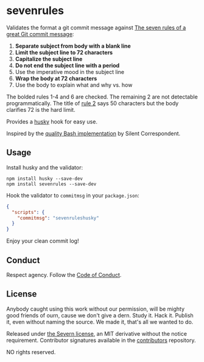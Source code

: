 # sevenrules

Validates the format a git commit message against [The seven rules of a great Git commit message](https://chris.beams.io/posts/git-commit/#seven-rules):

1. **Separate subject from body with a blank line**
1. **Limit the subject line to 72 characters**
1. **Capitalize the subject line**
1. **Do not end the subject line with a period**
1. Use the imperative mood in the subject line
1. **Wrap the body at 72 characters**
1. Use the body to explain what and why vs. how

The bolded rules 1-4 and 6 are checked. The remaining 2 are not detectable programmatically. The title of [rule 2](https://chris.beams.io/posts/git-commit/#limit-50) says 50 characters but the body clarifies 72 is the hard limit.

Provides a [husky](https://github.com/typicode/husky) hook for easy use.

Inspired by the [quality Bash implementation](https://gitlab.com/silent.correspondent/commit-msg/blob/master/commit-msg.sh) by Silent Correspondent.

## Usage

Install husky and the validator:

```Shell
npm install husky --save-dev
npm install sevenrules --save-dev
```

Hook the validator to `commitmsg` in your `package.json`:

```JSON
{
  "scripts": {
    "commitmsg": "sevenruleshusky"
  }
}
```

Enjoy your clean commit log!

## Conduct

Respect agency. Follow the [Code of Conduct](CODE_OF_CONDUCT.md).

## License

Anybody caught using this work without our permission, will be mighty good friends of ourn, cause we don't give a dern. Study it. Hack it. Publish it, even without naming the source. We made it, that's all we wanted to do.

Released under [the Severn license](LICENSE), an MIT derivative without the notice requirement. Contributor signatures available in the [contributors](https://github.com/severndb/contributors) repository.

NO rights reserved.